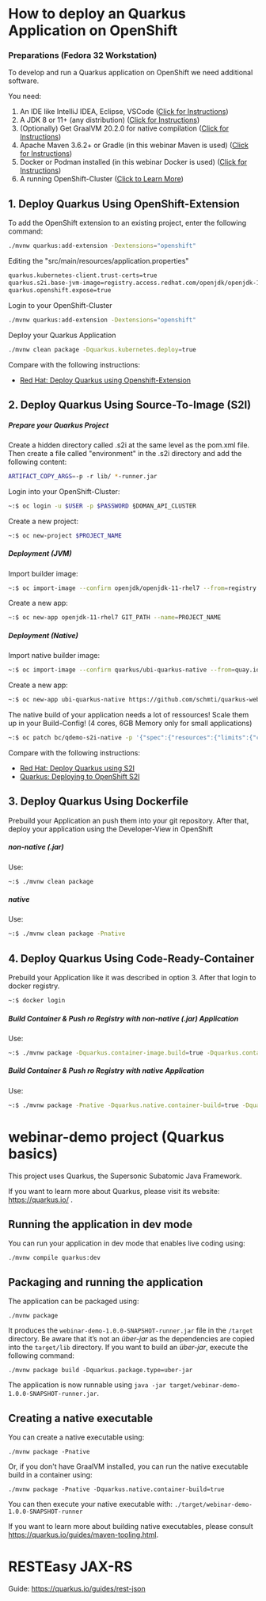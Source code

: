 # How to deploy an Quarkus Application on OpenShift

### Preparations (Fedora 32 Workstation)
To develop and run a Quarkus application on OpenShift we need additional software.

You need:
1.  An IDE like IntelliJ IDEA, Eclipse, VSCode ([Click for Instructions](https://www.jetbrains.com/help/idea/installation-guide.html#silent))
2.  A JDK 8 or 11+ (any distribution)  ([Click for Instructions](https://www.tecmint.com/install-java-in-fedora/))
3. (Optionally) Get GraalVM 20.2.0 for native compilation  ([Click for Instructions](https://quarkus.io/guides/building-native-image))
4. Apache Maven 3.6.2+ or Gradle (in this webinar Maven is used) ([Click for Instructions](https://tecadmin.net/install-apache-maven-on-fedora/))
5. Docker or Podman installed (in this webinar Docker is used) ([Click for Instructions](https://docs.docker.com/engine/install/fedora/))
6. A running OpenShift-Cluster ([Click to Learn More](https://www.openshift.com/try))

## 1. Deploy Quarkus Using OpenShift-Extension
To add the OpenShift extension to an existing project, enter the following command:
```bash
./mvnw quarkus:add-extension -Dextensions="openshift"
````
Editing the "src/main/resources/application.properties"
```bash
quarkus.kubernetes-client.trust-certs=true
quarkus.s2i.base-jvm-image=registry.access.redhat.com/openjdk/openjdk-11-rhel7
quarkus.openshift.expose=true
````
Login to your OpenShift-Cluster
```bash
./mvnw quarkus:add-extension -Dextensions="openshift"
````
Deploy your Quarkus Application
```bash
./mvnw clean package -Dquarkus.kubernetes.deploy=true
````

Compare with the following instructions:
* [Red Hat: Deploy Quarkus using Openshift-Extension](https://access.redhat.com/documentation/en-us/red_hat_build_of_quarkus/1.3/html-single/deploying_quarkus_applications_on_red_hat_openshift_container_platform/index#proc-using-openshfit-extension_quarkus-openshift)

## 2. Deploy Quarkus Using Source-To-Image (S2I)
##### Prepare your Quarkus Project
Create a hidden directory called .s2i at the same level as the pom.xml file. Then create a file called "environment" in the .s2i directory and add the following content:
```bash
ARTIFACT_COPY_ARGS=-p -r lib/ *-runner.jar
```
Login into your OpenShift-Cluster:
```bash
~:$ oc login -u $USER -p $PASSWORD §DOMAN_API_CLUSTER
```
Create a new project:
```bash
~:$ oc new-project $PROJECT_NAME
```
##### Deployment (JVM)
Import builder image:
```bash
~:$ oc import-image --confirm openjdk/openjdk-11-rhel7 --from=registry.access.redhat.com/openjdk/openjdk-11-rhel7
```
Create a new app:
```bash
~:$ oc new-app openjdk-11-rhel7 GIT_PATH --name=PROJECT_NAME
```

##### Deployment (Native)
Import native builder image:
```bash
~:$ oc import-image --confirm quarkus/ubi-quarkus-native --from=quay.io/quarkus/ubi-quarkus-native-s2i:20.1.0-java11
```
Create a new app:
```bash
~:$ oc new-app ubi-quarkus-native https://github.com/schmti/quarkus-webinar --name=qdemo-s2i-native
```
The native build of your application needs a lot of ressources! Scale them up in your Build-Config!
(4 cores, 6GB Memory only for small applications)
```bash
~:$ oc patch bc/qdemo-s2i-native -p '{"spec":{"resources":{"limits":{"cpu":"4", "memory":"6Gi"}}}}'
```
Compare with the following instructions:
* [Red Hat: Deploy Quarkus using S2I](https://access.redhat.com/documentation/en-us/red_hat_build_of_quarkus/1.3/html-single/deploying_quarkus_applications_on_red_hat_openshift_container_platform/index#proc-using-openshfit-extension_quarkus-openshift)
* [Quarkus: Deploying to OpenShift S2I ](https://quarkus.pro/guides/deploying-to-openshift-s2i.html)

## 3. Deploy Quarkus Using Dockerfile
Prebuild your Application an push them into your git repository.
After that, deploy your application using the Developer-View in OpenShift
##### non-native (.jar)
Use:
```bash
~:$ ./mvnw clean package
```
##### native
Use:
```bash
~:$ ./mvnw clean package -Pnative
```
## 4. Deploy Quarkus Using Code-Ready-Container
Prebuild your Application like it was described in option 3. After that login to docker registry.
```bash
~:$ docker login
```
##### Build Container & Push ro Registry with non-native (.jar) Application
Use:
```bash
~:$ ./mvnw package -Dquarkus.container-image.build=true -Dquarkus.container-image.push=true
```
##### Build Container & Push ro Registry with native Application
Use:
```bash
~:$ ./mvnw package -Pnative -Dquarkus.native.container-build=true -Dquarkus.container-image.build=true -Dquarkus.container-image.push=true
```



# webinar-demo project (Quarkus basics)

This project uses Quarkus, the Supersonic Subatomic Java Framework.

If you want to learn more about Quarkus, please visit its website: https://quarkus.io/ .

## Running the application in dev mode

You can run your application in dev mode that enables live coding using:
```shell script
./mvnw compile quarkus:dev
```

## Packaging and running the application

The application can be packaged using:
```shell script
./mvnw package
```
It produces the `webinar-demo-1.0.0-SNAPSHOT-runner.jar` file in the `/target` directory.
Be aware that it’s not an _über-jar_ as the dependencies are copied into the `target/lib` directory.
If you want to build an _über-jar_, execute the following command:
```shell script
./mvnw package build -Dquarkus.package.type=uber-jar
```

The application is now runnable using `java -jar target/webinar-demo-1.0.0-SNAPSHOT-runner.jar`.

## Creating a native executable

You can create a native executable using: 
```shell script
./mvnw package -Pnative
```

Or, if you don't have GraalVM installed, you can run the native executable build in a container using: 
```shell script
./mvnw package -Pnative -Dquarkus.native.container-build=true
```

You can then execute your native executable with: `./target/webinar-demo-1.0.0-SNAPSHOT-runner`

If you want to learn more about building native executables, please consult https://quarkus.io/guides/maven-tooling.html.

# RESTEasy JAX-RS

Guide: https://quarkus.io/guides/rest-json


